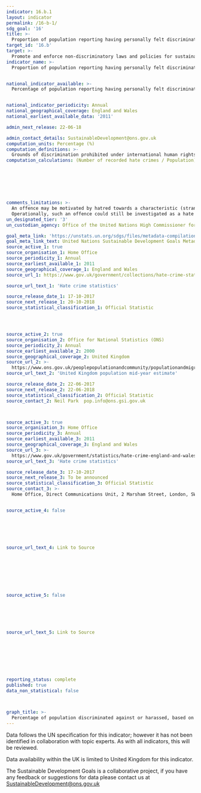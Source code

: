 ```yaml
---
indicator: 16.b.1
layout: indicator
permalink: /16-b-1/
sdg_goal: '16'
title: >-
  Proportion of population reporting having personally felt discriminated against or harassed in the previous 12 months on the basis of a ground of discrimination prohibited under international human rights law
target_id: '16.b'
target: >-
  Promote and enforce non-discriminatory laws and policies for sustainable development
indicator_name: >-
  Proportion of population reporting having personally felt discriminated against or harassed in the previous 12 months on the basis of a ground of discrimination prohibited under international human rights law


national_indicator_available: >-
  Percentage of population reporting having personally felt discriminated against or harassed in the previous 12 months on the basis of a ground of discrimination prohibited under international human rights law


national_indicator_periodicity: Annual
national_geographical_coverage: England and Wales
national_earliest_available_data: '2011'

admin_next_release: 22-06-18

admin_contact_details: SustainableDevelopment@ons.gov.uk
computation_units: Percentage (%)
computation_definitions: >-
  Grounds of discrimination prohibited under international human rights law, as enshrined in the 1948 Universal Declaration of Human Rights and subsequently elaborated upon by international human rights mechanisms, include ethnicity, sex, age, income, geographic location, disability, religion, migratory or displacement status, civil status, sexual orientation and gender identity. In the United Kingdom, hate crime is defined as ‘any criminal offence which is perceived, by the victim or any other person, to be motivated by hostility or prejudice towards someone based on a personal characteristic.’ This common definition was agreed in 2007 by the police, Crown Prosecution Service, Prison Service (now the National Offender Management Service) and other agencies that make up the criminal justice system. There are five centrally monitored strands of hate crime: race or ethnicity; religion or beliefs; sexual orientation; disability; and transgender identity. In the process of recording a crime, police can flag an offence as being motivated by one or more of the five monitored strands listed above (for example, an offence can be motivated by hostility towards the victim’s race and religion). Figures presented have been calculated from the total number of motivating factors. For further information please see Hate Crime, England and Wales @ https://www.gov.uk/government/uploads/system/uploads/attachment_data/file/652136/hate-crime-1617-hosb1717.pdf.
computation_calculations: (Number of recorded hate crimes / Population) * 1,000,000







comments_limitations: >-
  An offence may be motivated by hatred towards a characteristic (strand) that is not centrally monitored and therefore would not be represented in this data (age or gender for example).
  Operationally, such an offence could still be investigated as a hate crime by the police. For further information please see College of Policing, Hate Crime, Operational Guidance @ http://www.report-it.org.uk/files/hate_crime_operational_guidance.pdf
un_designated_tier: '3'
un_custodian_agency: Office of the United Nations High Commissioner for Human Rights (OHCHR)

goal_meta_link: 'https://unstats.un.org/sdgs/files/metadata-compilation/Metadata-Goal-10.pdf'
goal_meta_link_text: United Nations Sustainable Development Goals Metadata (PDF 4.0 MB)
source_active_1: true
source_organisation_1: Home Office
source_periodicity_1: Annual
source_earliest_available_1: 2011
source_geographical_coverage_1: England and Wales
source_url_1: https://www.gov.uk/government/collections/hate-crime-statistics

source_url_text_1: 'Hate crime statistics'

source_release_date_1: 17-10-2017
source_next_release_1: 20-10-2018
source_statistical_classification_1: Official Statistic




source_active_2: true
source_organisation_2: Office for National Statistics (ONS)
source_periodicity_2: Annual
source_earliest_available_2: 2000
source_geographical_coverage_2: United Kingdom
source_url_2: >-
  https://www.ons.gov.uk/peoplepopulationandcommunity/populationandmigration/populationestimates/timeseries/ukpop/pop 
source_url_text_2: 'United Kingdom population mid-year estimate'

source_release_date_2: 22-06-2017
source_next_release_2: 22-06-2018
source_statistical_classification_2: Official Statistic
source_contact_2: Neil Park  pop.info@ons.gsi.gov.uk



source_active_3: true
source_organisation_3: Home Office
source_periodicity_3: Annual
source_earliest_available_3: 2011
source_geographical_coverage_3: England and Wales
source_url_3: >-
  https://www.gov.uk/government/statistics/hate-crime-england-and-wales-2016-to-2017
source_url_text_3: 'Hate crime statistics'

source_release_date_3: 17-10-2017
source_next_release_3: To be announced
source_statistical_classification_3: Official Statistic
source_contact_3: >-
  Home Office, Direct Communications Unit, 2 Marsham Street, London, SW1P 4DF, public.enquiries@homeoffice.gsi.gov.uk, 020 7035 4848


source_active_4: false






source_url_text_4: Link to Source








source_active_5: false






source_url_text_5: Link to Source








reporting_status: complete
published: true
data_non_statistical: false



graph_title: >-
  Percentage of population discriminated against or harassed, based on discrimination prohibited under international human rights law
---
```

Data follows the UN specification for this indicator; however it has not been identified in collaboration with topic experts. As with all indicators, this will be reviewed.
  
Data availability within the UK is limited to United Kingdom for this indicator.
  
The Sustainable Development Goals is a collaborative project, if you have any feedback or suggestions for data please contact us at <SustainableDevelopment@ons.gov.uk>

